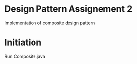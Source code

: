 # Design Pattern Assignement 2
Implementation of composite design pattern

# Initiation
Run Composite.java
